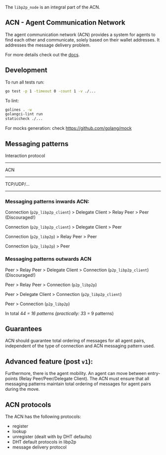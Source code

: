 
The `libp2p_node` is an integral part of the ACN.

## ACN - Agent Communication Network

The agent communication network (ACN) provides a system for agents to find each other and communicate, solely based on their wallet addresses. It addresses the message delivery problem.

For more details check out the [docs](https://github.com/fetchai/agents-aea/blob/main/docs/acn.md).

## Development

To run all tests run:

``` bash
go test -p 1 -timeout 0 -count 1 -v ./...
```

To lint:

``` bash
golines . -w
golangci-lint run
staticcheck ./...
```

For mocks generation:
check https://github.com/golang/mock

## Messaging patterns

Interaction protocol
___
ACN
___
TCP/UDP/...
___

### Messaging patterns inwards ACN:


Connection (`p2p_libp2p_client`) > Delegate Client > Relay Peer > Peer (Discouraged!)

Connection (`p2p_libp2p_client`)  > Delegate Client > Peer

Connection (`p2p_libp2p`) > Relay Peer > Peer

Connection (`p2p_libp2p`) > Peer


### Messaging patterns outwards ACN


Peer > Relay Peer > Delegate Client > Connection (`p2p_libp2p_client`) (Discouraged!)

Peer > Relay Peer > Connection (`p2p_libp2p`)

Peer > Delegate Client > Connection (`p2p_libp2p_client`)

Peer > Connection (`p2p_libp2p`)


In total 4*4 = 16 patterns (practically: 3*3 = 9 patterns)

## Guarantees

ACN should guarantee total ordering of messages for all agent pairs, independent of the type of connection and ACN messaging pattern used.

## Advanced feature (post `v1`):

Furthermore, there is the agent mobility. An agent can move between entry-points (Relay Peer/Peer/Delegate Client). The ACN must ensure that all messaging patterns maintain total ordering of messages for agent pairs during the move.

## ACN protocols

The ACN has the following protocols:

- register
- lookup
- unregister (dealt with by DHT defaults)
- DHT default protocols in libp2p
- message delivery protocol

